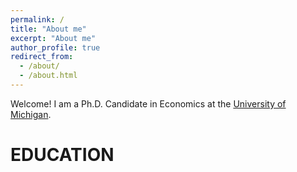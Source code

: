 ```yaml
---
permalink: /
title: "About me"
excerpt: "About me"
author_profile: true
redirect_from: 
  - /about/
  - /about.html
---
```


Welcome! 
I am a Ph.D. Candidate in Economics at the [University of Michigan](https://lsa.umich.edu/econ/doctoral-program.html). 

EDUCATION
======

